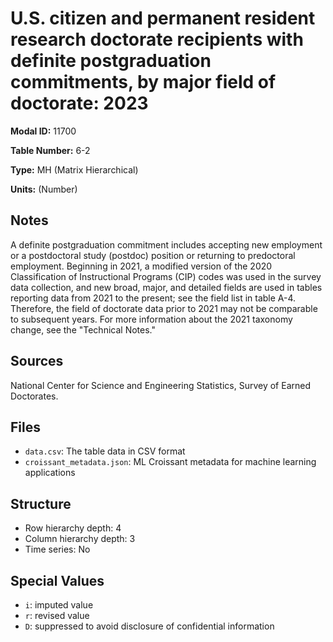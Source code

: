 # U.S. citizen and permanent resident research doctorate recipients with definite postgraduation commitments, by major field of doctorate: 2023

**Modal ID:** 11700

**Table Number:** 6-2

**Type:** MH (Matrix Hierarchical)

**Units:** (Number)

## Notes

A definite postgraduation commitment includes accepting new employment or a postdoctoral study (postdoc) position or returning to predoctoral employment. Beginning in 2021, a modified version of the 2020 Classification of Instructional Programs (CIP) codes was used in the survey data collection, and new broad, major, and detailed fields are used in tables reporting data from 2021 to the present; see the field list in table A-4. Therefore, the field of doctorate data prior to 2021 may not be comparable to subsequent years. For more information about the 2021 taxonomy change, see the "Technical Notes."

## Sources

National Center for Science and Engineering Statistics, Survey of Earned Doctorates.

## Files

- `data.csv`: The table data in CSV format
- `croissant_metadata.json`: ML Croissant metadata for machine learning applications

## Structure

- Row hierarchy depth: 4
- Column hierarchy depth: 3
- Time series: No

## Special Values

- `i`: imputed value
- `r`: revised value
- `D`: suppressed to avoid disclosure of confidential information
